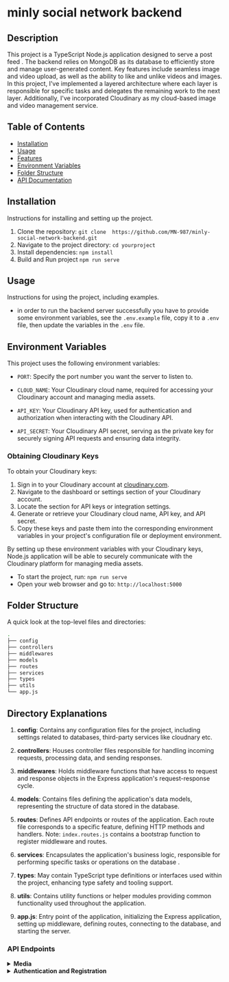 # minly social network backend 


## Description

This project is a TypeScript Node.js application designed to serve a post feed . The backend relies on MongoDB as its database to efficiently store and manage user-generated content. Key features include seamless image and video  upload, as well as the ability to like and unlike videos and images.
<br>
In this project, I've implemented a layered architecture where each layer is responsible for specific tasks and delegates the remaining work to the next layer. Additionally, I've incorporated Cloudinary as my cloud-based image and video management service.

## Table of Contents
- [Installation](#installation)
- [Usage](#usage)
- [Features](#features)
- [Environment Variables](#Environment-Variables)
- [Folder Structure](#folder-structure)
- [API Documentation](#api-documentation)

## Installation
Instructions for installing and setting up the project.
1. Clone the repository: `git clone  https://github.com/MN-987/minly-social-network-backend.git`
2. Navigate to the project directory: `cd yourproject`
3. Install dependencies: `npm install`
4. Build and Run project `npm run serve` 

## Usage
Instructions for using the project, including examples.
- in order to run the backend server successfully you have to provide some
environment variables, see the `.env.example` file, copy it to a `.env` file,
then update the variables in the `.env` file.

## Environment Variables

This project uses the following environment variables:

- `PORT`: Specify the port number you want the server to listen to.

- `CLOUD_NAME`: Your Cloudinary cloud name, required for accessing your Cloudinary account and managing media assets.

- `API_KEY`: Your Cloudinary API key, used for authentication and authorization when interacting with the Cloudinary API.

- `API_SECRET`: Your Cloudinary API secret, serving as the private key for securely signing API requests and ensuring data integrity.

### Obtaining Cloudinary Keys

To obtain your Cloudinary keys:

1. Sign in to your Cloudinary account at [cloudinary.com](https://cloudinary.com/).
2. Navigate to the dashboard or settings section of your Cloudinary account.
3. Locate the section for API keys or integration settings.
4. Generate or retrieve your Cloudinary cloud name, API key, and API secret.
5. Copy these keys and paste them into the corresponding environment variables in your project's configuration file or deployment environment.

By setting up these environment variables with your Cloudinary keys,   Node.js application will be able to securely communicate with the Cloudinary platform for managing media assets.


- To start the project, run: `npm run serve`
- Open your web browser and go to: `http://localhost:5000`

 
## Folder Structure 


A quick look at the top-level files and directories:

```sh
.
├── config
├── controllers
├── middlewares
├── models
├── routes
├── services
├── types
├── utils
└── app.js
```
## Directory Explanations

1. **config**: Contains any configuration files for the project, including settings related to databases, third-party services like cloudnary etc.

2. **controllers**: Houses controller files responsible for handling incoming requests, processing data, and sending responses.

3. **middlewares**: Holds middleware functions that have access to request and response objects in the Express application's request-response cycle.

4. **models**: Contains files defining the application's data models, representing the structure of data stored in the database.

5. **routes**: Defines API endpoints or routes of the application. Each route file corresponds to a specific feature, defining HTTP methods and handlers. Note: `index.routes.js` contains a bootstrap function to register middleware and routes.

6. **services**: Encapsulates the application's business logic, responsible for performing specific tasks or operations on the database . 

7. **types**: May contain TypeScript type definitions or interfaces used within the project, enhancing type safety and tooling support.

8. **utils**: Contains utility functions or helper modules providing common functionality used throughout the application.

9. **app.js**: Entry point of the application, initializing the Express application, setting up middleware, defining routes, connecting to the database, and starting the server.
 
### API Endpoints

<details>
 <summary><b>Media</b></summary>
 
#### GET /api/v1/media

> ##### Response Body Props:

- **_id**: string (unique identifier)
- **uploaderUserId**: object
  - **_id**: string (user's unique identifier)
  - **firstName**: string (user's first name)
  - **lastName**: string (user's last name)
- **mediaType**: string (type of media: "image" or "video")
- **mediaUrl**: string (URL of the media file)
- **likes**: object
  - **count**: number (total number of likes)
  - **usersLiked**: array (IDs of users who liked the media item)

#### Response Body Example:

```json
{
  "message": "All Media",
  "data": [
    {
      "_id": "6614d3a34fefb6b4e06093",
      "uploaderUserId": {
        "_id": "6611719d1964977204709e",
        "firstName": "Mostafa",
        "lastName": "Nasser"
      },
      "mediaType": "image",
      "mediaUrl": "link_TO_CLOUDANIRY_MEDIA",
      "likes": {
        "count": 1,
        "usersLiked": []
      }
    },
  
  ]
}
```
#### POST /api/v1/media

> ##### Request Body Props:
> - **file**: file (required) - The media file to be uploaded.
> - **uploaderUserId**: string (required) - The ID of the user uploading the media.

This endpoint allows users to upload media files.

#### Request Body Example:

This endpoint expects the request body to be in the form-data format you can use post man to make the request . You should include two fields:
1. **file**: The media file to be uploaded.
2. **uploaderUserId**: The ID of the user uploading the media.

Below is an example of how to make a request using form-data:

```plaintext
file: <media_file>
uploaderUserId: <user_id>
```


#### Response body :

``` json
{
    "message": "Media uploaded successfully",
    "data": {
        "uploaderUserId": "6611719d19649772047095be",
        "mediaType": "image",
        "mediaUrl": "https://res.cloudinary.com/dojxtkgxk/image/upload/v1713295149/users_uploads/dbql9hmron2naiqgvg4f.png",
        "likes": {
            "count": 0,
            "usersLiked": []
        },
        "mediaId": "users_uploads/dbql9dhmron2naiaqgvg4f",
        "_id": "661ecf2f27b452b09",
        "createdAt": "2024-04-16T19:19:11.179Z",
        "__v": 0
    }
}
``` 


#### POST /api/v1/media/like

> ##### Request Body Props:
>
> - **mediaId**: string (required) - The ID of the media item to be liked.
> - **userId**: string (required) - The ID of the user liking the media item.

This endpoint allows users to like a specific media item.

#### Request Body Example:

```json
{
    "mediaId": "63b6b4e09ff3",
    "userId": "6614d38809ff3"
}

```
> Replace "mediaId" with the ID of the media item you want to like, and "userId" with the ID of the user performing the like action.
 
#### Response Example

```json
{
    "message": "Media liked successfully",
    "data": {
        "likes": {
            "count": 2,
            "usersLiked": [
                "6611719d1964995be"
            ]
        },
        "_id": "6614d4e0609ff3",
        "uploaderUserId": "6619d19649772047095be",
        "mediaType": "image",
        "mediaUrl": "https://res.cloudinary.com/your_cloudaniry_key/image/upload/v1712640931/users_uploads/image_id.jpg",
        "mediaId": "users_uploads/m8hmvolopofjzog",
        "createdAt": "2024-04-09T05:35:31.952Z",
        "__v": 0
    }
}
```
The response includes a message indicating the success of the like action and details about the media item in the `data` object. Properties include:

- **likes**: Information about likes for the media item.
- **_id**: The unique identifier of the media item.
- **uploaderUserId**: The ID of the user who uploaded the media.
- **mediaType**: The type of media (e.g., "image" or "video").
- **mediaUrl**: The URL of the media file.
- **mediaId**: The ID of the media item.
- **createdAt**: The timestamp indicating when the media item was created.
- **__v**: Version key used by Mongoose for schema versioning.

#### POST /api/v1/media/un-like

> ##### Request Body Props:
>
> - **mediaId**: string (required) - The ID of the media item to be unliked.
> - **userId**: string (required) - The ID of the user unliking the media item.

This endpoint allows users to unlike a previously liked media item.

#### Request Body Example:

```json
{
    "mediaId": "6614d3a34fefb6b4e0609ff3",
    "userId": "6611719d19649772047095be"
}

#### POST /api/v1/media/un-like

> ##### Request Body Props:
>
> - **mediaId**: string (required) - The ID of the media item to be unliked.
> - **userId**: string (required) - The ID of the user unliking the media item.

This endpoint allows users to unlike a previously liked media item.

#### Request Body Example:

```json
{
    "mediaId": "6614d3a34fefb6b4e0609ff3",
    "userId": "6611719d19649772047095be"
}


> Replace "mediaId" with the ID of the media item you want to unlike, and "userId" with the ID of the user performing the unlike action.

#### Response Example

```json

{
    "message": "Media unliked successfully",
    "data": {
        "likes": {
            "count": 1,
            "usersLiked": []
        },
        "_id": "6614d3a34fefb6b4e0609ff3",
        "uploaderUserId": "6611719d19649772047095be",
        "mediaType": "image",
        "mediaUrl": "https://res.cloudinary.com/dojxtkgxk/image/upload/v1712640931/users_uploads/m8hmvoy8qj2lopofjzog.jpg",
        "mediaId": "users_uploads/m8hmvoy8qj2lopofjzog",
        "createdAt": "2024-04-09T05:35:31.952Z",
        "__v": 0
    }
}
```

The response includes a message indicating the success of the unlike action and details about the media item in the `data` object. Properties include:

- **likes**: Information about likes for the media item.
- **_id**: The unique identifier of the media item.
- **uploaderUserId**: The ID of the user who uploaded the media.
- **mediaType**: The type of media (e.g., "image" or "video").
- **mediaUrl**: The URL of the media file.
- **mediaId**: The ID of the media item.
- **createdAt**: The timestamp indicating when the media item was created.
- **__v**: Version key used by Mongoose for schema versioning.

</details>

<details>
 <summary><b>Authentication and Registration</b></summary>

 #### POST /api/v1/auth/register

> ##### Request Body Props:
>
> - **firstName**: string (required) - The first name of the user.
> - **lastName**: string (required) - The last name of the user.
> - **email**: string (required) - The email address of the user.
> - **password**: string (required) - The password for the user account.
> - **confirmPassword**: string (required) - Confirmation of the password.

This endpoint allows users to register a new account.

#### Request Body Example:

```json
{
    "firstName": "Mostafa",
    "lastName": "Nasser",
    "email": "mostafanasserx01@gmail.com",
    "password": "123",
    "confirmPassword": "123"
}
```

### Response Example

```json
{
    "status": "success",
    "data": {
        "user": {
            "firstName": "Mostafa",
            "lastName": "Nasser",
            "email": "mostafanasserx01@gmail.com",
            "password": "pass",
            "_id": "66216bde3c4de560cdef98c2",
            "__v": 0
        }
    }
}
```

 
#### POST /api/v1/auth/register

> ##### Request Body Props:
>
> - **firstName**: string (required) - The first name of the user.
> - **lastName**: string (required) - The last name of the user.
> - **email**: string (required) - The email address of the user.
> - **password**: string (required) - The password for the user account.
> - **confirmPassword**: string (required) - Confirmation of the password.

This endpoint allows users to register a new account.

#### Request Body Example:

```json
{
    "firstName": "Mostafa",
    "lastName": "Nasser",
    "email": "mostafanasserx01@gmail.com",
    "password": "123",
    "confirmPassword": "123"
}
 ```
### Response
```json
{
    "status": "success",
    "data": {
        "user": {
            "firstName": "Mostafa",
            "lastName": "Nasser",
            "email": "mostafanasserx01@gmail.com",
            "password": "123",
            "_id": "66216bde3c4de560cdef98c2",
            "__v": 0
        }
    }
}
```
The response includes a status indicating the success of the registration process and details about the registered user in the data object. Properties include:

- **user**: Details of the registered user, including first name, last name, email, and user ID.
- **_id**: The unique identifier of the user.
- **__v**: Version key used by Mongoose for schema versioning.
</details>
